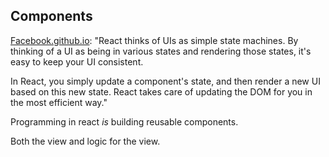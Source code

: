## Components

[Facebook.github.io]: "React thinks of UIs as simple state machines. By thinking of a UI as being in various states and rendering those states, it's easy to keep your UI consistent.

In React, you simply update a component's state, and then render a new UI based on this new state. React takes care of updating the DOM for you in the most efficient way."

Programming in react *is* building reusable components.

Both the view and logic for the view.


<!-- Links -->
[Facebook.github.io]: https://facebook.github.io/react/docs/interactivity-and-dynamic-uis.html#components-are-just-state-machines
